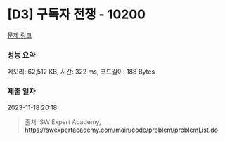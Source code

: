 # [D3] 구독자 전쟁 - 10200 

[문제 링크](https://swexpertacademy.com/main/code/problem/problemDetail.do?contestProbId=AXMCXV_qVgkDFAWv) 

### 성능 요약

메모리: 62,512 KB, 시간: 322 ms, 코드길이: 188 Bytes

### 제출 일자

2023-11-18 20:18



> 출처: SW Expert Academy, https://swexpertacademy.com/main/code/problem/problemList.do